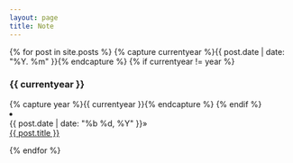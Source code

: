 ```yaml
---
layout: page
title: Note
---
```


{% for post in site.posts %}
{% capture currentyear %}{{ post.date | date: "%Y. %m" }}{% endcapture %}
{% if currentyear != year %}

  <h3>{{ currentyear }}</h3>
    {% capture year %}{{ currentyear }}{% endcapture %}
  {% endif %}
  
<li>
  <div>{{ post.date | date: "%b %d, %Y" }}» </div> 
  <div><a class="post-link" href="{{ post.url | prepend: site.baseurl }}">{{ post.title }}</a><div>
</li>  
  
{% endfor %}
